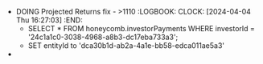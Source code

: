 - DOING Projected Returns fix - >1110
  :LOGBOOK:
  CLOCK: [2024-04-04 Thu 16:27:03]
  :END:
	- SELECT 
	      *
	  FROM
	      honeycomb.investorPayments
	  WHERE
	      investorId = '24c1a1c0-3038-4968-a8b3-dc17eba733a3';
	- SET entityId to 'dca30b1d-ab2a-4a1e-bb58-edca011ae5a3'
-